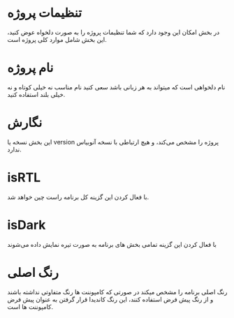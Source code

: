 #  تنظیمات پروژه
در بخش امکان این وجود دارد که شما تنظیمات پروژه را به صورت دلخواه عوض کنید، این بخش شامل موارد کلی پروژه است.

# نام پروژه
نام دلخواهی است که میتواند به هر زبانی باشد
سعی کنید نام مناسب نه خیلی کوتاه و نه خیلی بلند استفاده کنید.

# نگارش
این بخش نسخه یا version پروژه را مشخص می‌کند، و هیچ ارتباطی با نسخه آنوبیاس ندارد.

# isRTL

با فعال کردن این گزینه کل برنامه راست چین خواهد شد.

# isDark
با فعال کردن این گزینه تمامی بخش های برنامه به صورت تیره نمایش داده می‌شوند

# رنگ اصلی
رنگ اصلی برنامه را مشخص میکند در صورتی که کامپوننت ها رنگ متفاوتی نداشته باشند و از رنگ پیش فرض استفاده کنند، این رنگ کاندیدا قرار گرفتن به عنوان پیش فرض کامپوننت ها است.
